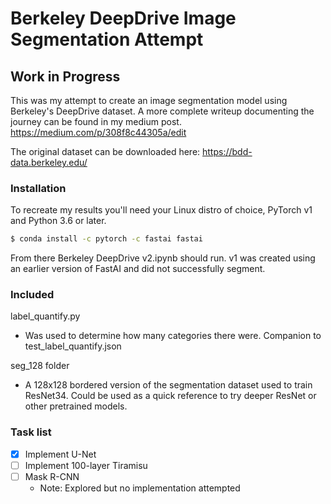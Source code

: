 # Berkeley DeepDrive Image Segmentation Attempt
## Work in Progress

This was my attempt to create an image segmentation model using Berkeley's DeepDrive dataset. A more complete writeup documenting the journey can be found in my medium post.
https://medium.com/p/308f8c44305a/edit

The original dataset can be downloaded here:
https://bdd-data.berkeley.edu/

### Installation

To recreate my results you'll need your Linux distro of choice, PyTorch v1 and Python 3.6 or later.

```sh
$ conda install -c pytorch -c fastai fastai
```
From there Berkeley DeepDrive v2.ipynb should run. v1 was created using an earlier version of FastAI and did not successfully segment.


### Included
label_quantify.py
* Was used to determine how many categories there were. Companion to test_label_quantify.json

seg_128 folder
* A 128x128 bordered version of the segmentation dataset used to train ResNet34. Could be used as a quick reference to try deeper ResNet or other pretrained models.

### Task list
- [X] Implement U-Net
- [ ] Implement 100-layer Tiramisu
- [ ] Mask R-CNN
  - Note: Explored but no implementation attempted